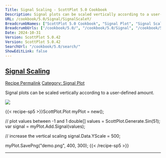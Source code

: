 ```yaml
---
Title: Signal Scaling - ScottPlot 5.0 Cookbook
Description: Signal plots can be scaled vertically according to a user-defined amount.
URL: /cookbook/5.0/Signal/SignalScaleY/
BreadcrumbNames: ["ScottPlot 5.0 Cookbook", "Signal Plot", "Signal Scaling"]
BreadcrumbUrls: ["/cookbook/5.0/", "/cookbook/5.0/Signal", "/cookbook/5.0/Signal/SignalScaleY"]
Date: 2024-10-31
Version: ScottPlot 5.0.42
Version: ScottPlot 5.0.42
SearchUrl: "/cookbook/5.0/search/"
ShowEditLink: false
---
```



<h2 style='border-bottom: 0;'><a href='/cookbook/5.0/Signal/SignalScaleY'>Signal Scaling</a></h2>

<div class="d-flex mb-2">
<a class="btn btn-sm btn-primary me-1" href="/cookbook/5.0/Signal/SignalScaleY">Recipe Permalink</a>
<a class="btn btn-sm btn-success me-1" href="/cookbook/5.0/Signal">Category: Signal Plot</a>
</div>

Signal plots can be scaled vertically according to a user-defined amount.

[![](/cookbook/5.0/images/SignalScaleY.png?241031194635)](/cookbook/5.0/images/SignalScaleY.png?241031194635)

{{< recipe-sp5 >}}ScottPlot.Plot myPlot = new();

// plot values between -1 and 1
double[] values = ScottPlot.Generate.Sin(51);
var signal = myPlot.Add.Signal(values);

// increase the vertical scaling
signal.Data.YScale = 500;

myPlot.SavePng("demo.png", 400, 300);
{{< /recipe-sp5 >}}

<hr class='my-5 invisible'>


